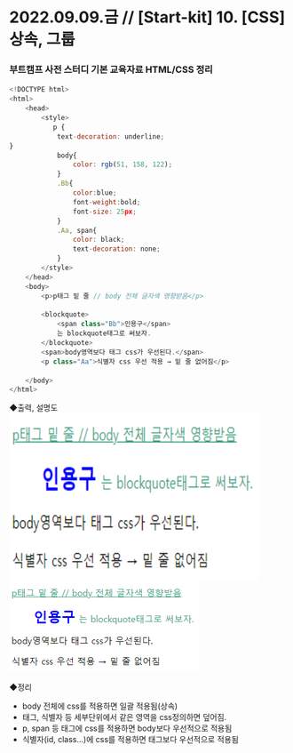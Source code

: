 
2022.09.09.금 // [Start-kit] 10. [CSS] 상속, 그룹
========

### 부트캠프 사전 스터디 기본 교육자료 HTML/CSS 정리     

```js
<!DOCTYPE html>
<html>
    <head>
        <style>
           p {
            text-decoration: underline;
}
            body{
                color: rgb(51, 158, 122);
            }
            .Bb{
                color:blue;
                font-weight:bold;
                font-size: 25px;
            }
            .Aa, span{
                color: black;
                text-decoration: none;
            }
        </style>
    </head>
    <body>
        <p>p태그 밑 줄 // body 전체 글자색 영향받음</p>

        <blockquote>
            <span class="Bb">인용구</span>
            는 blockquote태그로 써보자.
        </blockquote>
        <span>body영역보다 태그 css가 우선된다.</span>
        <p class="Aa">식별자 css 우선 적용 → 밑 줄 없어짐</p>
    
    </body>
</html>
```
◆출력, 설명도   
<img src="/_posts/imgs/TIL_0010_1.png" width="450px" height="300px"></img>
![출력](/_posts/imgs/TIL_0010_1.png)

◆정리   
* body 전체에 css를 적용하면 일괄 적용됨(상속)
* 태그, 식별자 등 세부단위에서 같은 영역을 css정의하면 덮어짐.
* p, span 등 태그에 css를 적용하면 body보다 우선적으로 적용됨
* 식별자(id, class...)에 css를 적용하면 태그보다 우선적으로 적용됨
